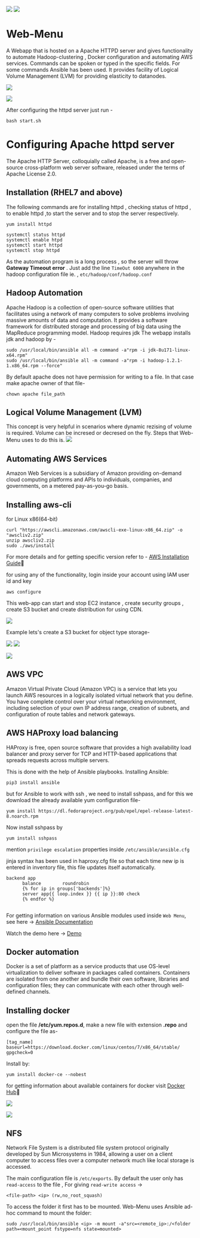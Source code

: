 ![](https://img.shields.io/badge/license-MIT-yellow) ![](https://img.shields.io/badge/python-3.8-brightgreen)
# Web-Menu
A Webapp that is hosted on a Apache HTTPD server and gives functionality to automate Hadoop-clustering , Docker configuration and automating AWS services. Commands can be spoken or typed in the specific fields. For some commands Ansible has been used.
It provides facility of Logical Volume Management (LVM) for providing elasticity to datanodes.

![](Images/web2.png)

![](Images/finalpage.png)

After configuring the httpd server just run - 
```
bash start.sh
```
# Configuring Apache httpd server

The Apache HTTP Server, colloquially called Apache, is a free and open-source cross-platform web server software, released under the terms of Apache License 2.0. 

## Installation (RHEL7 and above)

The following commands are for installing httpd , checking status of httpd , to enable httpd ,to start the server and to stop the server respectively. 
```
yum install httpd 

systemctl status httpd
systemctl enable htpd
systemctl start httpd   
systemctl stop httpd
```

As the automation program is a long process , so the server will throw **Gateway Timeout error** . Just add the line `TimeOut 6000` anywhere in the hadoop configuration file ie. ,
`etc/hadoop/conf/hadoop.conf`

## Hadoop Automation

Apache Hadoop is a collection of open-source software utilities that facilitates using a network of many computers to solve problems involving massive amounts of data and computation. It provides a software framework for distributed storage and processing of big data using the MapReduce programming model.
Hadoop requires jdk 
The webapp installs jdk and hadoop by - 

```
sudo /usr/local/bin/ansible all -m command -a"rpm -i jdk-8u171-linux-x64.rpm"
sudo /usr/local/bin/ansible all -m command -a"rpm -i hadoop-1.2.1-1.x86_64.rpm --force"
```

By default apache does not have permission for writing to a file. In that case make apache owner of that file-

```
chown apache file_path
```

## Logical Volume Management (LVM)

This concept is very helpful in scenarios where dynamic rezising of volume is required. Volume can be incresed or decresed on the fly. Steps that Web-Menu uses to do this is.
![](Images/vl.png)

## Automating AWS Services

Amazon Web Services is a subsidiary of Amazon providing on-demand cloud computing platforms and APIs to individuals, companies, and governments, on a metered pay-as-you-go basis.

## Installing aws-cli 

for Linux x86(64-bit)

```
curl "https://awscli.amazonaws.com/awscli-exe-linux-x86_64.zip" -o "awscliv2.zip"
unzip awscliv2.zip
sudo ./aws/install
```
For more details and for getting specific version refer to - [AWS Installation Guide](https://docs.aws.amazon.com/cli/latest/userguide/install-cliv2-linux.html):page_facing_up:

for using any of the functionality, login inside your account using IAM user id and key 

```
aws configure
```
This web-app can start and stop EC2 instance , create security groups , create S3 bucket and create distribution for using CDN.

![](Images/1.png)

Example lets's create a S3 bucket for object type storage-

![](Images/4.png) ![](Images/3.png)

![](Images/78.png)

## AWS VPC

Amazon Virtual Private Cloud (Amazon VPC) is a service that lets you launch AWS resources in a logically isolated virtual network that you define. You have complete control over your virtual networking environment, including selection of your own IP address range, creation of subnets, and configuration of route tables and network gateways.

## AWS HAProxy load balancing

HAProxy is free, open source software that provides a high availability load balancer and proxy server for TCP and HTTP-based applications that spreads requests across multiple servers.

This is done with the help of Ansible playbooks. 
Installing Ansible:
```
pip3 install ansible
````
but for Ansible to work with ssh , we need to install sshpass, and for this we download the already available yum configuration file-

```
yum install https://dl.fedoraproject.org/pub/epel/epel-release-latest-8.noarch.rpm
```

Now install sshpass by
```
yum install sshpass
```

mention `privilege escalation` properties inside `/etc/ansible/ansible.cfg`

jinja syntax has been used in haproxy.cfg file  so that each time new ip is entered in inventory file, this file updates itself automatically.

```
backend app
      balance        roundrobin
      {% for ip in groups['backends']%}
      server app{{ loop.index }} {{ ip }}:80 check
      {% endfor %}
      
```

For getting information on various Ansible modules used inside `Web Menu`, see here ->  [Ansible Documentation](https://docs.ansible.com/ansible/latest/index.html) 

Watch the demo here -> [Demo](https://www.linkedin.com/pulse/creating-haproxy-load-balancing-over-aws-ec-2-one-click-yash-indane/)

## Docker automation

Docker is a set of platform as a service products that use OS-level virtualization to deliver software in packages called containers. Containers are isolated from one another and bundle their own software, libraries and configuration files; they can communicate with each other through well-defined channels.

## Installing docker

open the file **/etc/yum.repos.d**, make a new file with extension **.repo** and configure the file as-

```
[tag_name]
baseurl=https://download.docker.com/linux/centos/7/x86_64/stable/
gpgcheck=0
```
Install by:

```
yum install docker-ce --nobest
```
for getting information about available containers for docker visit [Docker Hub](https://hub.docker.com/search?q=&type=image):whale:

![](Images/66.png)

![](Images/1.jpg)

## NFS

Network File System is a distributed file system protocol originally developed by Sun Microsystems in 1984, allowing a user on a client computer to access files over a computer network much like local storage is accessed.

The main configuration file is `/etc/exports`.  By default the user only has `read-access` to the file , For giving `read-write access` ->

```
<file-path> <ip> (rw,no_root_squash)
```

To access the folder it first has to be mounted. Web-Menu uses Ansible ad-hoc command to mount the folder:

```sudo /usr/local/bin/ansible <ip> -m mount -a"src=<remote_ip>:/<folder path=<mount_point fstype=nfs state=mounted>```
